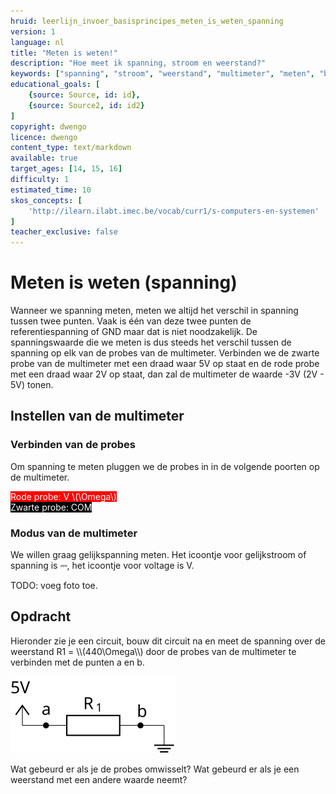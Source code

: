 ```yaml
---
hruid: leerlijn_invoer_basisprincipes_meten_is_weten_spanning
version: 1
language: nl
title: "Meten is weten!"
description: "Hoe meet ik spanning, stroom en weerstand?"
keywords: ["spanning", "stroom", "weerstand", "multimeter", "meten", "basisprincipes", "microcontroller", "µC", "arduino", "dwenguino"]
educational_goals: [
    {source: Source, id: id}, 
    {source: Source2, id: id2}
]
copyright: dwengo
licence: dwengo
content_type: text/markdown
available: true
target_ages: [14, 15, 16]
difficulty: 1
estimated_time: 10
skos_concepts: [
    'http://ilearn.ilabt.imec.be/vocab/curr1/s-computers-en-systemen'
]
teacher_exclusive: false
---
```


# Meten is weten (spanning)

Wanneer we spanning meten, meten we altijd het verschil in spanning tussen twee punten. Vaak is één van deze twee punten de referentiespanning of GND maar dat is niet noodzakelijk. De spanningswaarde die we meten is dus steeds het verschil tussen de spanning op elk van de probes van de multimeter. Verbinden we de zwarte probe van de multimeter met een draad waar 5V op staat en de rode probe met een draad waar 2V op staat, dan zal de multimeter de waarde -3V (2V - 5V) tonen. 

## Instellen van de multimeter

### Verbinden van de probes

Om spanning te meten pluggen we de probes in in de volgende poorten op de multimeter.

<span style="color: white; background-color: red">Rode probe: V \\(\Omega\\) </span><br>
<span style="color: white; background-color: black">Zwarte probe: COM </span>

### Modus van de multimeter
We willen graag gelijkspanning meten. Het icoontje voor gelijkstroom of spanning is ⎓, het icoontje voor voltage is V. 

TODO: voeg foto toe.


<div class="dwengo-content assignment">
    <h2>Opdracht</h2>
    <p>
        Hieronder zie je een circuit, bouw dit circuit na en meet de spanning over de weerstand R1 = \\(440\Omega\\) door de probes van de multimeter te verbinden met de punten a en b.
    </p>
    <p>
        <img src="img/diagram.svg"></img>
    </p>
    <p>
        Wat gebeurd er als je de probes omwisselt?
        Wat gebeurd er als je een weerstand met een andere waarde neemt?
    </p>
</div>
